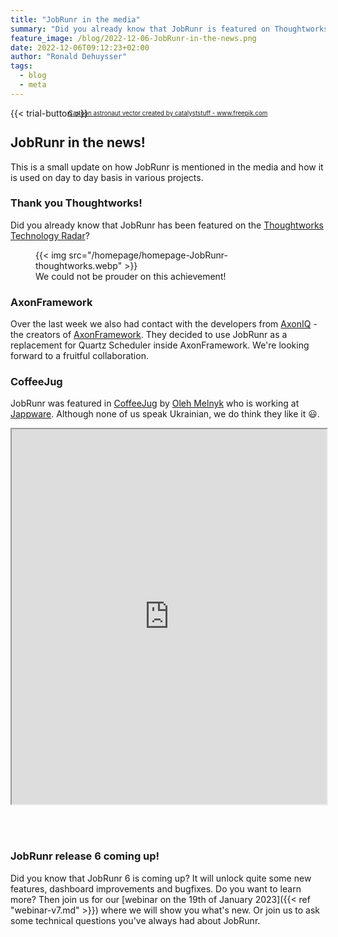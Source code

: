 ```yaml
---
title: "JobRunr in the media"
summary: "Did you already know that JobRunr is featured on Thoughtworks technology radar?"
feature_image: /blog/2022-12-06-JobRunr-in-the-news.png
date: 2022-12-06T09:12:23+02:00
author: "Ronald Dehuysser"
tags:
  - blog
  - meta
---
```

{{< trial-button >}}

<div style="text-align: center;margin: -2em 0 2em;">
<small style="font-size: 70%;"><a href='https://www.freepik.com/vectors/cartoon-astronaut'>Cartoon astronaut vector created by catalyststuff - www.freepik.com</a></small>
</div>

## JobRunr in the news!
This is a small update on how JobRunr is mentioned in the media and how it is used on day to day basis in various projects.

### Thank you Thoughtworks!
Did you already know that JobRunr has been featured on the [Thoughtworks Technology Radar](https://www.thoughtworks.com/content/dam/thoughtworks/documents/radar/2022/10/tr_technology_radar_vol_27_en.pdf)?

<figure>
{{< img src="/homepage/homepage-JobRunr-thoughtworks.webp" >}}
<figcaption>We could not be prouder on this achievement!</figcaption>
</figure>

### AxonFramework
Over the last week we also had contact with the developers from [AxonIQ](https://www.axoniq.io/) - the creators of [AxonFramework](https://github.com/AxonFramework). They decided to use JobRunr as a replacement for Quartz Scheduler inside AxonFramework. 
We're looking forward to a fruitful collaboration.

### CoffeeJug
JobRunr was featured in [CoffeeJug](https://www.coffeejug.org/) by [Oleh Melnyk](https://www.linkedin.com/in/oleh-melnyk/) who is working at [Jappware](https://www.jappware.com/). Although none of us speak Ukrainian, we do think they like it 😃.

<iframe width="100%" height="600px" src="https://www.youtube.com/embed/hVKP7xw4vvM?autoplay=1&mute=1">
</iframe>

<br /><br />

### JobRunr release 6 coming up!
Did you know that JobRunr 6 is coming up? It will unlock quite some new features, dashboard improvements and bugfixes. Do you want to learn more? Then join us for our [webinar on the 19th of January 2023]({{< ref "webinar-v7.md" >}}) where we will show you what's new. Or join us to ask some technical questions you've always had about JobRunr.